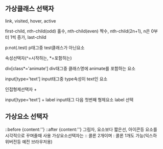 ## 가상클래스 선택자

link, visited, hover, active

first-child, nth-child(odd) 홀수, nth-child(even) 짝수, nth-child(2n+1), n은 0부터 1씩 증가, last-child

p:not(.test) p태그중 test클래스가 아닌요소

속성선택자(^=시작하는, *=포함하는)

div[class*='animate'] div태그중 클래스명에 animate를 포함하는 요소

input[type='text'] input태그중 type속성이 text인 요소

인접형제선택자 +

input[type='text'] + label input태그 다음 첫번째 형제요소 label 선택

## 가상요소 선택자

::before {content:''}
::after {content:''}
그림자, 요소보다 짧은선, 아이콘등 요소를 시각적으로 꾸며줄때 사용
가상요소선택자는 :: 콜론 2개이며 : 콜론 1개도 가능(익스하위버전등 예전 브라우저용)
